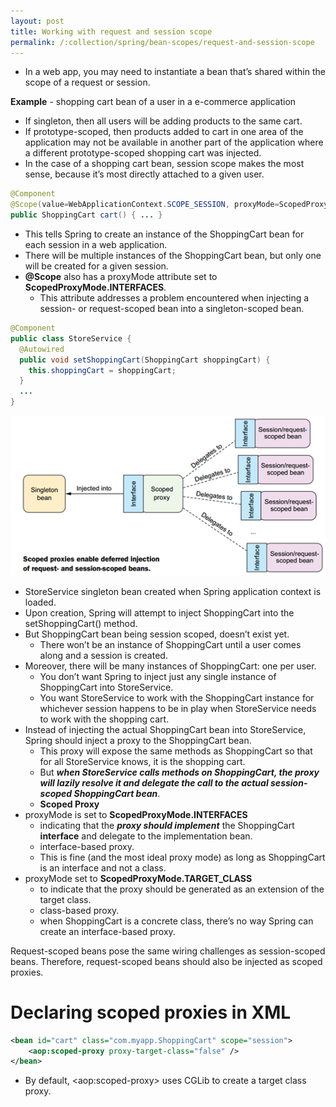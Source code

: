 ```yaml
---
layout: post
title: Working with request and session scope
permalink: /:collection/spring/bean-scopes/request-and-session-scope
---
```


-	In a web app, you may need to instantiate a bean that’s shared within the scope of a request or session. 

**Example** - shopping cart bean of a user in a e-commerce application
-	If singleton, then all users will be adding products to the same cart. 
-	If prototype-scoped, then products added to cart in one area of the application may not be available in another part of the application where a different prototype-scoped shopping cart was injected.
-	In the case of a shopping cart bean, session scope makes the most sense, because it’s most directly attached to a given user.

```java
@Component
@Scope(value=WebApplicationContext.SCOPE_SESSION, proxyMode=ScopedProxyMode.INTERFACES)
public ShoppingCart cart() { ... }
```
-	This tells Spring to create an instance of the ShoppingCart bean for each session in a web application. 
-	There will be multiple instances of the ShoppingCart bean, but only one will be created for a given session.
- **@Scope** also has a proxyMode attribute set to **ScopedProxyMode.INTERFACES**.
  - This attribute addresses a problem encountered when injecting a session- or request-scoped bean into a singleton-scoped bean.

```java
@Component
public class StoreService {
  @Autowired
  public void setShoppingCart(ShoppingCart shoppingCart) {
    this.shoppingCart = shoppingCart;
  }
  ...
}
```

![scoped-proxies](https://github.com/arpit04tripathi/files-cdn/raw/cdn/spring/spring-core/scoped-proxies.png)

-	StoreService singleton bean created when Spring application context is loaded. 
- Upon creation, Spring will attempt to inject ShoppingCart into the setShoppingCart() method.
- But ShoppingCart bean being session scoped, doesn’t exist yet.
  - There won’t be an instance of ShoppingCart until a user comes along and a session is created.
- Moreover, there will be many instances of ShoppingCart: one per user.
  - You don’t want Spring to inject just any single instance of ShoppingCart into StoreService.
  - You want StoreService to work with the ShoppingCart instance for whichever session happens to be in play when StoreService needs to work with the shopping cart.
- Instead of injecting the actual ShoppingCart bean into StoreService, Spring should inject a proxy to the ShoppingCart bean.
  - This proxy will expose the same methods as ShoppingCart so that for all StoreService knows, it is the shopping cart.
  - But ***when StoreService calls methods on ShoppingCart, the proxy will lazily resolve it and delegate the call to the actual session-scoped ShoppingCart bean***.
  - **Scoped Proxy**
- proxyMode is set to **ScopedProxyMode.INTERFACES**
  - indicating that the ***proxy should implement*** the ShoppingCart **interface** and delegate to the implementation bean.
  - interface-based proxy.
  - This is fine (and the most ideal proxy mode) as long as ShoppingCart is an interface and not a class.
- proxyMode set to **ScopedProxyMode.TARGET_CLASS**
  - to indicate that the proxy should be generated as an extension of the target class.
  - class-based proxy.
  - when ShoppingCart is a concrete class, there’s no way Spring can create an interface-based proxy.

Request-scoped beans pose the same wiring challenges as session-scoped beans. Therefore, request-scoped beans should also be injected as scoped proxies.

# Declaring scoped proxies in XML
```xml
<bean id="cart" class="com.myapp.ShoppingCart" scope="session"> 
    <aop:scoped-proxy proxy-target-class="false" />
</bean>
```
-	By default, \<aop:scoped-proxy> uses CGLib to create a target class proxy.

